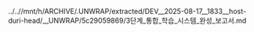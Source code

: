 ../..//mnt/h/ARCHIVE/.UNWRAP/extracted/DEV__2025-08-17__1833__host-duri-head/__UNWRAP/5c29059869/3단계_통합_학습_시스템_완성_보고서.md